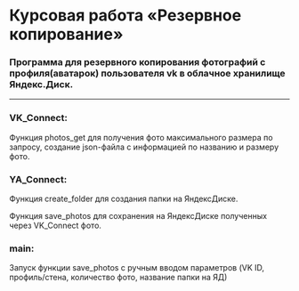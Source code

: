 # Курсовая работа «Резервное копирование»  


### Программа для резервного копирования фотографий с профиля(аватарок) пользователя vk в облачное хранилище Яндекс.Диск.
-----

### VK_Connect:

Функция photos_get для получения фото максимального размера по запросу, создание json-файла с информацией по названию и размеру фото.

### YA_Connect:

Функция create_folder для создания папки на ЯндексДиске.

Функция save_photos для сохранения на ЯндексДиске полученных через VK_Connect фото.

### main:

Запуск функции save_photos с ручным вводом параметров (VK ID, профиль/стена, количество фото, название папки на ЯД)